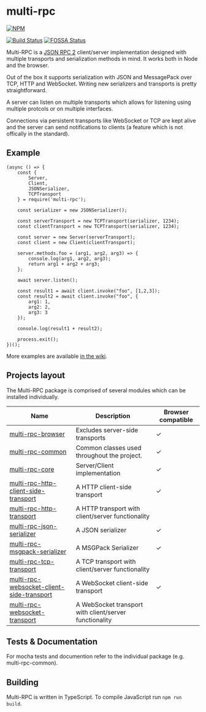 # multi-rpc

[![NPM](https://nodei.co/npm/multi-rpc.png)](https://nodei.co/npm/multi-rpc/)

[![Build Status](https://travis-ci.org/znetstar/multi-rpc.svg?branch=master)](https://travis-ci.org/znetstar/multi-rpc) [![FOSSA Status](https://app.fossa.io/api/projects/git%2Bgithub.com%2Fznetstar%2Fmulti-rpc.svg?type=shield)](https://app.fossa.io/projects/git%2Bgithub.com%2Fznetstar%2Fmulti-rpc?ref=badge_shield)

Multi-RPC is a [JSON RPC 2](https://www.jsonrpc.org/specification) client/server implementation designed with multiple transports and serialization methods in mind. It works both in Node and the browser.

Out of the box it supports serialization with JSON and MessagePack over TCP, HTTP and WebSocket. Writing new serializers and transports is pretty straightforward.

A server can listen on multiple transports which allows for listening using multiple protcols or on multiple interfaces.

Connections via persistent transports like WebSocket or TCP are kept alive and the server can send notifications to clients (a feature which is not offically in the standard). 

## Example

```
(async () => {
    const { 
        Server, 
        Client,
        JSONSerializer,
        TCPTransport
    } = require('multi-rpc');

    const serializer = new JSONSerializer();

    const serverTransport = new TCPTransport(serializer, 1234);
    const clientTransport = new TCPTransport(serializer, 1234);

    const server = new Server(serverTransport);
    const client = new Client(clientTransport);

    server.methods.foo = (arg1, arg2, arg3) => {
        console.log(arg1, arg2, arg3);
        return arg1 + arg2 + arg3;
    };

    await server.listen();

    const result1 = await client.invoke("foo", [1,2,3]);
    const result2 = await client.invoke("foo", {
        arg1: 1,
        arg2: 2,
        arg3: 3
    });

    console.log(result1 + result2);

    process.exit();
})();
```

More examples are available [in the wiki](https://github.com/znetstar/multi-rpc/wiki).

## Projects layout

The Multi-RPC package is comprised of several modules which can be installed individually.

| Name                                                                                                               | Description                                            | Browser compatible |
|--------------------------------------------------------------------------------------------------------------------|--------------------------------------------------------|--------------------|
| [multi-rpc-browser](https://github.com/znetstar/multi-rpc-browser)                                                     | Excludes server-side transports                        | ✓                  |
| [multi-rpc-common](https://github.com/znetstar/multi-rpc-common)                                                   | Common classes used throughout the project.            | ✓                  |
| [multi-rpc-core](https://github.com/znetstar/multi-rpc-core)                                                       | Server/Client implementation                           | ✓                  |
| [multi-rpc-http-client-side-transport](https://github.com/znetstar/multi-rpc-http-client-side-transport)                     | A HTTP client-side transport                           | ✓                  |
| [multi-rpc-http-transport](https://github.com/znetstar/multi-rpc-http-transport)                                   | A HTTP transport with client/server functionality      |                    |
| [multi-rpc-json-serializer](https://github.com/znetstar/multi-rpc-json-serializer)                                 | A JSON serializer                                      | ✓                  |
| [multi-rpc-msgpack-serializer](https://github.com/znetstar/multi-rpc-msgpack-serializer)                           | A MSGPack Serializer                                   | ✓                  |
| [multi-rpc-tcp-transport](https://github.com/znetstar/multi-rpc-tcp-transport)                                     | A TCP transport with client/server functionality       |                    |
| [multi-rpc-websocket-client-side-transport](https://github.com/znetstar/multi-rpc-websocket-client-side-transport) | A WebSocket client-side transport                      | ✓                  |
| [multi-rpc-websocket-transport](https://github.com/znetstar/multi-rpc-websocket-transport)                         | A WebSocket transport with client/server functionality |                    |

## Tests & Documentation

For mocha tests and documention refer to the individual package (e.g. multi-rpc-common).

## Building

Multi-RPC is written in TypeScript. To compile JavaScript run `npm run build`.

